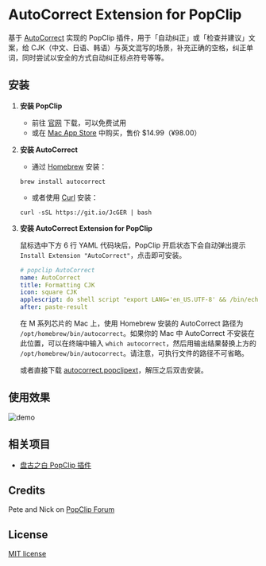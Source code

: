 # AutoCorrect Extension for PopClip

基于 [AutoCorrect](https://github.com/huacnlee/autocorrect) 实现的 PopClip 插件，用于「自动纠正」或「检查并建议」文案，给 CJK（中文、日语、韩语）与英文混写的场景，补充正确的空格，纠正单词，同时尝试以安全的方式自动纠正标点符号等等。

## 安装

1. **安装 PopClip**

   - 前往 [官网](https://pilotmoon.com/popclip/) 下载，可以免费试用
   - 或在 [Mac App Store](https://apps.apple.com/app/popclip/id445189367) 中购买，售价 $14.99（¥98.00）

2. **安装 AutoCorrect**

   - 通过 [Homebrew](https://brew.sh/) 安装：

   ```shell
   brew install autocorrect
   ```

   - 或者使用 [Curl](https://curl.se/) 安装：

   ```shell
   curl -sSL https://git.io/JcGER | bash
   ```

3. **安装 AutoCorrect Extension for PopClip**

   鼠标选中下方 6 行 YAML 代码块后，PopClip 开启状态下会自动弹出提示 `Install Extension "AutoCorrect"`，点击即可安装。

   ```yaml
   # popclip AutoCorrect
   name: AutoCorrect
   title: Formatting CJK
   icon: square CJK
   applescript: do shell script "export LANG='en_US.UTF-8' && /bin/echo '{popclip text}' | /opt/homebrew/bin/autocorrect --stdin"
   after: paste-result
   ```

   在 M 系列芯片的 Mac 上，使用 Homebrew 安装的 AutoCorrect 路径为 `/opt/homebrew/bin/autocorrect`。如果你的 Mac 中 AutoCorrect 不安装在此位置，可以在终端中输入 `which autocorrect`，然后用输出结果替换上方的 `/opt/homebrew/bin/autocorrect`。请注意，可执行文件的路径不可省略。

   或者直接下载 [autocorrect.popclipext](https://github.com/TomBener/autocorrect-popclip/releases/download/1.0/autocorrect.popclipext.zip)，解压之后双击安装。

## 使用效果

![demo](https://p15.p3.n0.cdn.getcloudapp.com/items/5zuPjPbb/f877d3ec-3d4a-4e2d-a07f-8716f80c23e9.gif)

## 相关项目

- [盘古之白 PopClip 插件](https://github.com/mousepotato/pangu-space.popclipext)

## Credits

Pete and Nick on [PopClip Forum](https://forum.popclip.app/t/shell-script-not-working/1100)

## License

[MIT license](LICENSE)
